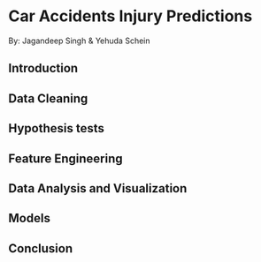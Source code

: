 # Car Accidents Injury Predictions
By: Jagandeep Singh & Yehuda Schein

## Introduction


## Data Cleaning

## Hypothesis tests

## Feature Engineering

## Data Analysis and Visualization


## Models

## Conclusion
